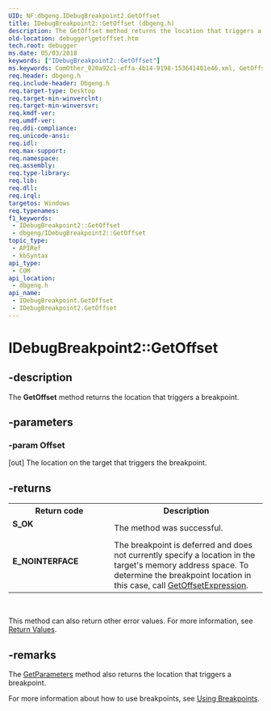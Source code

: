 ```yaml
---
UID: NF:dbgeng.IDebugBreakpoint2.GetOffset
title: IDebugBreakpoint2::GetOffset (dbgeng.h)
description: The GetOffset method returns the location that triggers a breakpoint.
old-location: debugger\getoffset.htm
tech.root: debugger
ms.date: 05/03/2018
keywords: ["IDebugBreakpoint2::GetOffset"]
ms.keywords: ComOther_020a92c1-effa-4b14-9198-153641401e46.xml, GetOffset, GetOffset method [Windows Debugging], GetOffset method [Windows Debugging],IDebugBreakpoint interface, GetOffset method [Windows Debugging],IDebugBreakpoint2 interface, IDebugBreakpoint interface [Windows Debugging],GetOffset method, IDebugBreakpoint2 interface [Windows Debugging],GetOffset method, IDebugBreakpoint2.GetOffset, IDebugBreakpoint2::GetOffset, IDebugBreakpoint::GetOffset, dbgeng/IDebugBreakpoint2::GetOffset, dbgeng/IDebugBreakpoint::GetOffset, debugger.getoffset
req.header: dbgeng.h
req.include-header: Dbgeng.h
req.target-type: Desktop
req.target-min-winverclnt: 
req.target-min-winversvr: 
req.kmdf-ver: 
req.umdf-ver: 
req.ddi-compliance: 
req.unicode-ansi: 
req.idl: 
req.max-support: 
req.namespace: 
req.assembly: 
req.type-library: 
req.lib: 
req.dll: 
req.irql: 
targetos: Windows
req.typenames: 
f1_keywords:
 - IDebugBreakpoint2::GetOffset
 - dbgeng/IDebugBreakpoint2::GetOffset
topic_type:
 - APIRef
 - kbSyntax
api_type:
 - COM
api_location:
 - dbgeng.h
api_name:
 - IDebugBreakpoint.GetOffset
 - IDebugBreakpoint2.GetOffset
---
```


# IDebugBreakpoint2::GetOffset


## -description

The <b>GetOffset</b> method returns the location that triggers a breakpoint.

## -parameters

### -param Offset 

[out]
The location on the target that triggers the breakpoint.

## -returns

<table>
<tr>
<th>Return code</th>
<th>Description</th>
</tr>
<tr>
<td width="40%">
<dl>
<dt><b>S_OK</b></dt>
</dl>
</td>
<td width="60%">
The method was successful.

</td>
</tr>
<tr>
<td width="40%">
<dl>
<dt><b>E_NOINTERFACE</b></dt>
</dl>
</td>
<td width="60%">
The breakpoint is deferred and does not currently specify a location in the target's memory address space. To determine the breakpoint location in this case, call <a href="/windows-hardware/drivers/ddi/dbgeng/nf-dbgeng-idebugbreakpoint2-getoffsetexpression">GetOffsetExpression</a>.

</td>
</tr>
</table>
 

This method can also return other error values.  For more information, see <a href="/windows-hardware/drivers/debugger/hresult-values">Return Values</a>.

## -remarks

The <a href="/windows-hardware/drivers/ddi/dbgeng/nf-dbgeng-idebugbreakpoint2-getparameters">GetParameters</a> method also returns the location that triggers a breakpoint.

For more information about how to use breakpoints, see <a href="/windows-hardware/drivers/debugger/using-breakpoints2">Using Breakpoints</a>.
